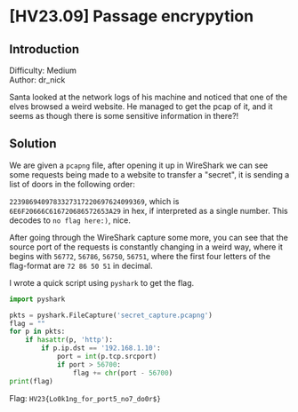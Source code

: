 # [HV23.09] Passage encrypytion

## Introduction

Difficulty: Medium<br>
Author: dr_nick

Santa looked at the network logs of his machine and noticed that one of the elves browsed a weird website. He managed to get the pcap of it, and it seems as though there is some sensitive information in there?!

## Solution

We are given a `pcapng` file, after opening it up in WireShark we can see some requests being made to a website to transfer a "secret", it is sending a list of doors in the following order:

`2239869409783327317220697624099369`, which is `6E6F20666C616720686572653A29` in hex, if interpreted as a single number. This decodes to `no flag here:)`, nice.

After going through the WireShark capture some more, you can see that the source port of the requests is constantly changing in a weird way, where it begins with `56772`, `56786`, `56750`, `56751`, where the first four letters of the flag-format are `72 86 50 51` in decimal.

I wrote a quick script using `pyshark` to get the flag.

```py
import pyshark

pkts = pyshark.FileCapture('secret_capture.pcapng')
flag = ""
for p in pkts:
    if hasattr(p, 'http'):
        if p.ip.dst == '192.168.1.10':
            port = int(p.tcp.srcport)
            if port > 56700:
                flag += chr(port - 56700)
print(flag)
```

Flag: `HV23{Lo0k1ng_for_port5_no7_do0r$}`
